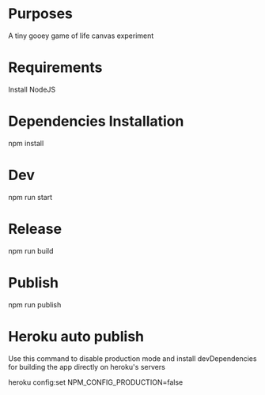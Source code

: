 Purposes
=================

A tiny gooey game of life canvas experiment

Requirements
============

Install NodeJS

Dependencies Installation
=========================
npm install

Dev
===
npm run start

Release
=======
npm run build

Publish
=======
npm run publish

Heroku auto publish
===================

Use this command to disable production mode and install devDependencies for building the app directly on heroku's servers

heroku config:set NPM_CONFIG_PRODUCTION=false

